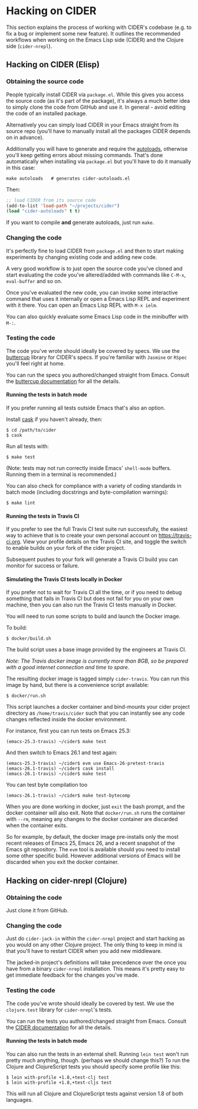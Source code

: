 # Hacking on CIDER

This section explains the process of working with CIDER's codebase (e.g. to fix
a bug or implement some new feature). It outlines the recommended workflows when
working on the Emacs Lisp side (CIDER) and the Clojure side (`cider-nrepl`).

## Hacking on CIDER (Elisp)

### Obtaining the source code

People typically install CIDER via `package.el`. While this gives you access the
source code (as it's part of the package), it's always a much better idea to
simply clone the code from GitHub and use it. In general - avoid editing the
code of an installed package.

Alternatively you can simply load CIDER in your Emacs straight from its source
repo (you'll have to manually install all the packages CIDER depends on
in advance).

Additionally you will have to generate and require the
[autoloads](https://www.gnu.org/software/emacs/manual/html_node/elisp/Autoload.html),
otherwise you'll keep getting errors about missing commands.  That's done
automatically when installing via `package.el` but you'll have to do it
manually in this case:

```shell
make autoloads   # generates cider-autoloads.el
```

Then:

```el
;; load CIDER from its source code
(add-to-list 'load-path "~/projects/cider")
(load "cider-autoloads" t t)
```

If you want to compile **and** generate autoloads, just run `make`.

### Changing the code

It's perfectly fine to load CIDER from `package.el` and then to start making
experiments by changing existing code and adding new code.

A very good workflow is to just open the source code you've cloned and start
evaluating the code you've altered/added with commands like `C-M-x`,
`eval-buffer` and so on.

Once you've evaluated the new code, you can invoke some interactive command that
uses it internally or open a Emacs Lisp REPL and experiment with it there. You
can open an Emacs Lisp REPL with `M-x ielm`.

You can also quickly evaluate some Emacs Lisp code in the minibuffer with `M-:`.

### Testing the code

The code you've wrote should ideally be covered by specs. We use
the [buttercup](https://github.com/jorgenschaefer/emacs-buttercup) library for
CIDER's specs. If you're familiar with `Jasmine` or `RSpec` you'll feel right at
home.

You can run the specs you authored/changed straight from Emacs. Consult
the
[buttercup documentation](https://github.com/jorgenschaefer/emacs-buttercup/blob/master/docs/running-tests.md) for
all the details.

#### Running the tests in batch mode

If you prefer running all tests outside Emacs that's also an option.

Install [cask](https://github.com/cask/cask) if you haven't
already, then:

```
$ cd /path/to/cider
$ cask
```

Run all tests with:

```
$ make test
```

(Note: tests may not run correctly inside Emacs' `shell-mode` buffers. Running
them in a terminal is recommended.)

You can also check for compliance with a variety of coding standards in batch mode (including docstrings and byte-compilation warnings):

```
$ make lint
```

#### Running the tests in Travis CI

If you prefer to see the full Travis CI test suite run successfully, the easiest
way to achieve that is to create your own personal account on
https://travis-ci.org. View your profile details on the Travis CI site, and
toggle the switch to enable builds on your fork of the cider project.

Subsequent pushes to your fork will generate a Travis CI build you can monitor
for success or failure.

#### Simulating the Travis CI tests locally in Docker

If you prefer not to wait for Travis CI all the time, or if you need to debug
something that fails in Travis CI but does not fail for you on your own machine,
then you can also run the Travis CI tests manually in Docker.

You will need to run some scripts to build and launch the Docker image.

To build:

```
$ docker/build.sh
```

The build script uses a base image provided by the engineers at Travis CI.

*Note: The Travis docker image is currently more than 8GB, so be prepared with a
good internet connection and time to spare.*

The resulting docker image is tagged simply `cider-travis`. You can run this
image by hand, but there is a convenience script available:

```
$ docker/run.sh
```

This script launches a docker container and bind-mounts your cider project
directory as `/home/travis/cider` such that you can instantly see any code
changes reflected inside the docker environment.

For instance, first you can run tests on Emacs 25.3:

```
(emacs-25.3-travis) ~/cider$ make test
```

And then switch to Emacs 26.1 and test again:

```
(emacs-25.3-travis) ~/cider$ evm use Emacs-26-pretest-travis
(emacs-26.1-travis) ~/cider$ cask install
(emacs-26.1-travis) ~/cider$ make test
```

You can test byte compilation too

```
(emacs-26.1-travis) ~/cider$ make test-bytecomp
```

When you are done working in docker, just `exit` the bash prompt, and the docker
container will also exit. Note that `docker/run.sh` runs the container with
`--rm`, meaning any changes to the docker container are discarded when the
container exits.

So for example, by default, the docker image pre-installs only the most recent
releases of Emacs 25, Emacs 26, and a recent snapshot of the Emacs git
repository. The `evm` tool is available should you need to install some other
specific build. However additional versions of Emacs will be discarded when
you exit the docker container.

## Hacking on cider-nrepl (Clojure)

### Obtaining the code

Just clone it from GitHub.

### Changing the code

Just do `cider-jack-in` within the `cider-nrepl` project and start hacking as
you would on any other Clojure project.  The only thing to keep in mind is that
you'll have to restart CIDER when you add new middleware.

The jacked-in project's definitions will take precedence over the once you have
from a binary `cider-nrepl` installation. This means it's pretty easy to get
immediate feedback for the changes you've made.

### Testing the code

The code you've wrote should ideally be covered by test. We use the
`clojure.test` library for `cider-nrepl`'s tests.

You can run the tests you authored/changed straight from Emacs. Consult the
[CIDER documentation](running_tests.md) for all the details.

#### Running the tests in batch mode

You can also run the tests in an external shell. Running `lein test` won't run
pretty much anything, though. (perhaps we should change this?) To run the
Clojure and ClojureScript tests you should specify some profile like this:

```
$ lein with-profile +1.8,+test-clj test
$ lein with-profile +1.8,+test-cljs test
```

This will run all Clojure and ClojureScript tests against version 1.8 of both
languages.
